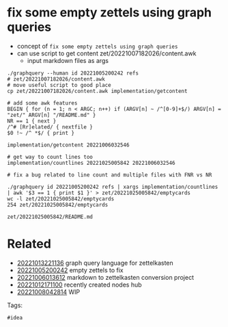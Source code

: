 # fix some empty zettels using graph queries

- concept of `fix some empty zettels using graph queries`
- can use script to get content zet/20221007182026/content.awk
  - input markdown files as args

```
./graphquery --human id 20221005200242 refs
# zet/20221007182026/content.awk
# move useful script to good place
cp zet/20221007182026/content.awk implementation/getcontent

# add some awk features
BEGIN { for (n = 1; n < ARGC; n++) if (ARGV[n] ~ /^[0-9]+$/) ARGV[n] = "zet/" ARGV[n] "/README.md" }
NR == 1 { next }
/^# [Rr]elated/ { nextfile }
$0 !~ /^ *$/ { print }

implementation/getcontent 20221006032546

# get way to count lines too
implementation/countlines 20221025005842 20221006032546

# fix a bug related to line count and multiple files with FNR vs NR

./graphquery id 20221005200242 refs | xargs implementation/countlines | awk '$3 == 1 { print $1 }' > zet/20221025005842/emptycards
wc -l zet/20221025005842/emptycards
254 zet/20221025005842/emptycards

```

` zet/20221025005842/README.md `

# Related

- [20221013221136](/zet/20221013221136/README.md) graph query language for zettelkasten
- [20221005200242](/zet/20221005200242/README.md) empty zettels to fix
- [20221006013612](/zet/20221006013612/README.md) markdown to zettelkasten conversion project
- [20221012171100](/zet/20221012171100/README.md) recently created nodes hub
- [20221008042814](/zet/20221008042814/README.md) WIP

Tags:

    #idea

